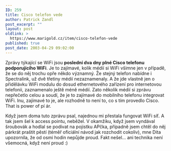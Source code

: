 ```yaml
---
ID: 259
title: Cisco telefon vede
author: Patrick Zandl
post_excerpt: ""
layout: post
oldlink: >
  https://www.marigold.cz/item/cisco-telefon-vede
published: true
post_date: 2003-04-29 09:02:00
---
```

<p>
Zprávy týkající se WiFi jsou <STRONG>poslední dva dny plné Cisco telefonu podporujícího WiFi</STRONG>. Je to zajímavé, kolik médií si WiFi všimne jen v případě, že se do něj trochu opře někdo významný. Že stejný telefon nabídne i Spectralink, už dvě třetiny médií nezaznamenaly. A že jde vlastně jen o přidělávku WiFi modulu do dosud ethernetového zařízení pro internetovou telefonii, zaznamenalo ještě méně médií. Zato několik médií si zprávu nepřečetlo celou a soudí, že je to zajímavé do mobilního telefonu integrovat WiFi. Inu, zajímavé to je, ale rozhodně to není to, co s tím provedlo Cisco. That is power of pí ár. </p>

<p>
Když jsem doma tuto zprávu psal, najednou mi přestala fungovat WiFi síť. A tak jsem šel k access pointu, neběžel. V okamžiku, když jsem vyndával šroubovák a hodlal se podívat na pojistku APčka, případně jsem chtěl do něj párkrát praštit pěstí (téměř oficiální návod jak rozchodit cokoliv), mne Dita upozornila, že od osmi hodin nepůjde proud. Fakt nešel... ani technika není všemocná, když není proud :)</p>
